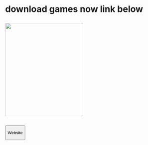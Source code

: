 <h1><p>download games now link below</p></h1>
<a href="https://satyum29.github.io/gamers/game.html"><img src="image/readme.jpeg" height="300" width="250"></a>
<h2><a href="https://satyum29.github.io/gamers/game.html" target="_blank"><button style="cursor: pointer;"><p >Website</p></button></a> </h2>
